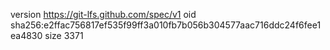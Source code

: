 version https://git-lfs.github.com/spec/v1
oid sha256:e2ffac756817ef535f99ff3a010fb7b056b304577aac716ddc24f6fee1ea4830
size 3371

